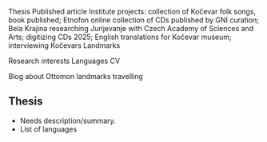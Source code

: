 Thesis
Published article
Institute projects: collection of Kočevar folk songs, book published; Etnofon online collection of CDs published by GNI curation; Bela Krajina researching Jurijevanje with Czech Academy of Sciences and Arts; digitizing CDs 2025; English translations for Kočevar museum; interviewing Kočevars
Landmarks

Research interests
Languages
CV

Blog about Ottomon landmarks travelling

## Thesis

- Needs description/summary.
- List of languages
